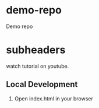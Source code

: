 # demo-repo
Demo repo
# subheaders

watch tutorial on youtube.

## Local Development

1. Open index.html in your browser